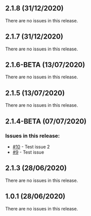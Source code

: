 ## 2.1.8 (31/12/2020) 


There are no issues in this release.


## 2.1.7 (31/12/2020) 


There are no issues in this release.


## 2.1.6-BETA (13/07/2020) 


There are no issues in this release.


## 2.1.5 (13/07/2020) 


There are no issues in this release.


## 2.1.4-BETA (07/07/2020) 


### Issues in this release:

* [#10](https://github.com/iamtomhewitt/sandbox/issues/10) - Test issue 2
* [#9](https://github.com/iamtomhewitt/sandbox/issues/9) - Test issue



## 2.1.3 (28/06/2020) 


There are no issues in this release.


## 1.0.1 (28/06/2020) 


There are no issues in this release.